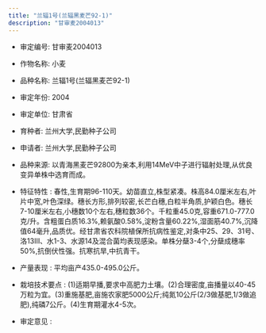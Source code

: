 ```yaml
---
title: "兰辐1号(兰辐黑麦芒92-1)"
description: "甘审麦2004013"
---
```

* 审定编号:  甘审麦2004013

*  作物名称:  小麦

*  品种名称:  兰辐1号(兰辐黑麦芒92-1)

*  审定年份:  2004

*  审定单位:  甘肃省

* 育种者:  兰州大学,民勤种子公司

*  申请者:  兰州大学,民勤种子公司

*  品种来源:  以青海黑麦芒92800为亲本,利用14MeV中子进行辐射处理,从优良变异单株中选育而成。

*  特征特性 : 
春性,生育期96-110天。幼苗直立,株型紧凑。株高84.0厘米左右,叶片中宽,叶色深绿。穗长方形,排列较密,长芒白穗,白粒半角质,护颖白色。穗长7-10厘米左右,小穗数10个左右,穗粒数36个。千粒重45.0克,容重671.0-777.0克/升。含粗蛋白质16.3%,赖氨酸0.58%,淀粉含量60.22%,湿面筋40.7%,沉降值64毫升,品质优。经甘肃省农科院植保所抗病性鉴定,对条中25、29、31号、洛13Ⅲ、水1-3、水源14及混合菌均表现感染。单株分蘖3-4个,分蘖成穗率50%,抗倒伏性强。抗寒抗旱,中抗青干。
 
*  产量表现 : 
平均亩产435.0-495.0公斤。

*  栽培技术要点 : 
(1)适期早播,要求中高肥力土壤。(2)合理密度,亩播量以40-45万粒为宜。(3)重施基肥,亩施农家肥5000公斤;纯氮10公斤(2/3做基肥,1/3做追肥),纯磷7公斤。(4)生育期灌水4-5次。

*  审定意见 : 

